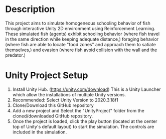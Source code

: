 # Description
<p>This project aims to simulate homogeneous schooling behavior of fish through interactive Unity 2D environment using Reinforcement Learning. These simulated fish (agents) exhibit schooling behavior (where fish travel in the same direction while keeping adequate distance,) foraging behavior (where fish are able to locate "food zones" and approach them to satiate themselves,) and evasion (where fish avoid collision with the wall and the predator.)</p>

# Unity Project Setup
1. Install Unity Hub. (https://unity.com/download) This is a Unity Launcher which allow the installations of multiple Unity versions.
2. Recommended: Select Unity Version to 2020.3.18f1
3. Clone/Download this GitHub repository
4. Add a new project and Select the "UnityProject" folder from the cloned/downloaded GitHub repository.
5. Once the project is loaded, click the play button (located at the center top of Unity's default layout) to start the simulation. The controls are included in the simulation.
